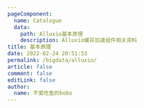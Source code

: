 ```yaml
---
pageComponent: 
  name: Catalogue
  data: 
    path: Alluxio基本原理
    description: Alluxio缓存加速组件相关资料
title: 基本原理
date: 2022-02-24 20:51:53
permalink: /bigdata/alluxio/
article: false
comment: false
editLink: false
author: 
  name: 不爱吃鱼的bobo
---
```

